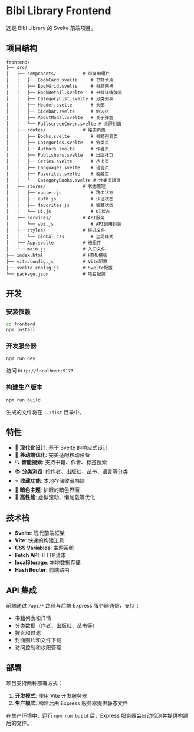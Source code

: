 # Bibi Library Frontend

这是 Bibi Library 的 Svelte 前端项目。

## 项目结构

```
frontend/
├── src/
│   ├── components/          # 可复用组件
│   │   ├── BookCard.svelte     # 书籍卡片
│   │   ├── BookGrid.svelte     # 书籍网格
│   │   ├── BookDetail.svelte   # 书籍详情弹窗
│   │   ├── CategoryList.svelte # 分类列表
│   │   ├── Header.svelte       # 头部
│   │   ├── Sidebar.svelte      # 侧边栏
│   │   ├── AboutModal.svelte   # 关于弹窗
│   │   └── FullscreenCover.svelte # 全屏封面
│   ├── routes/              # 路由页面
│   │   ├── Books.svelte        # 书籍列表页
│   │   ├── Categories.svelte   # 分类页
│   │   ├── Authors.svelte      # 作者页
│   │   ├── Publishers.svelte   # 出版社页
│   │   ├── Series.svelte       # 丛书页
│   │   ├── Languages.svelte    # 语言页
│   │   ├── Favorites.svelte    # 收藏页
│   │   └── CategoryBooks.svelte # 分类书籍页
│   ├── stores/              # 状态管理
│   │   ├── router.js           # 路由状态
│   │   ├── auth.js             # 认证状态
│   │   ├── favorites.js        # 收藏状态
│   │   └── ui.js               # UI状态
│   ├── services/            # API服务
│   │   └── api.js              # API调用封装
│   ├── styles/              # 样式文件
│   │   └── global.css          # 全局样式
│   ├── App.svelte           # 根组件
│   └── main.js              # 入口文件
├── index.html               # HTML模板
├── vite.config.js           # Vite配置
├── svelte.config.js         # Svelte配置
└── package.json             # 项目配置
```

## 开发

### 安装依赖

```bash
cd frontend
npm install
```

### 开发服务器

```bash
npm run dev
```

访问 `http://localhost:5173`

### 构建生产版本

```bash
npm run build
```

生成的文件将在 `../dist` 目录中。

## 特性

- 🎨 **现代化设计**: 基于 Svelte 的响应式设计
- 📱 **移动端优化**: 完美适配移动设备
- 🔍 **智能搜索**: 支持书籍、作者、标签搜索
- 📚 **分类浏览**: 按作者、出版社、丛书、语言等分类
- ⭐ **收藏功能**: 本地存储收藏书籍
- 🌙 **暗色主题**: 护眼的暗色界面
- 🚀 **高性能**: 虚拟滚动、懒加载等优化

## 技术栈

- **Svelte**: 现代前端框架
- **Vite**: 快速的构建工具
- **CSS Variables**: 主题系统
- **Fetch API**: HTTP请求
- **localStorage**: 本地数据存储
- **Hash Router**: 前端路由

## API 集成

前端通过 `/api/*` 路径与后端 Express 服务器通信，支持：

- 书籍列表和详情
- 分类数据（作者、出版社、丛书等）
- 搜索和过滤
- 封面图片和文件下载
- 访问控制和权限管理

## 部署

项目支持两种部署方式：

1. **开发模式**: 使用 Vite 开发服务器
2. **生产模式**: 构建后由 Express 服务器提供静态文件

在生产环境中，运行 `npm run build` 后，Express 服务器会自动检测并提供构建后的文件。